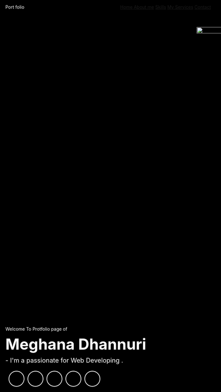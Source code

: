 <!DOCTYPE html>
<html>
<head>
<title> Portfolio </title>
<style> 
* {
	box-sizing: border-box;
	margin: 0;
	padding: 0;
	-outline: 0;
	font-family Roboto, sans-serif, arial;
}
html, body 
	{
	font-size: 14px;
	font-weight: 400;
	background: black;
	color: #fff;
}
.container {
	width: 1100px;
	margin: 0px auto;
	display: table;
}
.width-33 {
	width: 33%;
	float: left;
}
.width-66 {
	width: 66%;
	float: left;
}
.main-panel {
	width: 100%;
	float: left;
	padding-top: 20px;
	padding-bottom: 50px;
	height: 100vh;
}

.logo {
	font-size: 40px;
	font-weight: 600;
}

.span-col {
	color: #fff;
}

nav {
	float: right;
}

nav a {
	text-decoration: none;
	font-size: 16px;
	font-weight: 500;
	margin-left: 20px;
	color: white;
}
.width-50 {
	float: left;
	width: 50%;
}
.banner-section {
	width: 100%;
	float: left;
	margin-top: 25vh;
}
.banner-section h1 {
	font-size: 48px;
	margin-top: 10px;
	font-weight: bolder;
}
.banner-section h2 {
	font-size: 20px;
	line-height: 25px;
	margin-top: 10px;
	font-weight: 400;
}
.banner-section a {
	float: left;
	text-decoration: none;
	font-size: 18px;
	margin-top: 20px;
	border-radius: 50%;
	text-align: center;
	border: 2px solid #fff;
	color: #fff;
	margin-left: 10px;
	height: 50px;
	width: 50px;
	line-height: 50px;
}
.main-panel img {
	margin-top: 10%;
	width: 100%;
	margin-left: 10%;
}
.main-section {
	width: 100%;
	float: left;
	padding: 110px 0px 110px 0px;
}
.width-100 {
	width: 100%;
	float: left;
}
.mt-20 {
	margin-top: 20px;
}
.heading-text {
	width: 100%;
	float: left;
	font-size: 35px;
	text-align: center;
	margin-bottom: 50px;
	color: #fff;
}
.about-img {
	width: 100%;
	padding: 0px 50px;
	margin-top: 20px;
}
.about-us {
	width: 100%;
	float: left;
	padding: 20px;
}
.about-us p {
	font-size: 16px;
	margin-top: 15px;
	line-height: 27px;
}
table {
	width: 100%;
}
table th,
table td {
	font-size: 16px;
	text-align: left;
	padding: 5px 0px;
}
.skill {
	margin-top: 30px;
	font-size: 17px;
}

.skill span {
	float: right;
}

.skill div {
	width: 100%;
	float: left;
	margin-top: 5px;
	background: #fff;
	border-radius: 10px;
}

.skill div span {
	background: darkgreen;
	height: 5px;
	float: left;
}

div[role="progressbar"] {
	color: #fff;
	margin-left: 100px;
	margin-bottom: 20px;
	width: 100px;
	;
	height: 100px;
	;
	border-radius: 50%;

	place-items: center;
	display: grid;

	--pgPercentage: var(--value);
	background: radial-gradient(closest-side, black 80%, transparent 0 99.9%, black 0),
		conic-gradient(yellow calc(var(--pgPercentage) * 1%), #fff 0);

}
.bg-lightgrey {
	background-color: #1a1a1a;
}
.service-list {
	padding: 40px;
	margin-top: 35px;
	background: #262626;
	border-radius: 15px;
	width: 94%;
	float: left;
}

.service-list i {
	font-size: 50px;
	color: #ffbf35;
	width: 70px;
	float: left;
}

.service-list h3 {
	font-size: 28px;
	margin-top: 8px;
	margin-bottom: 15px;
}

.service-list p {
	font-size: 15px;
	line-height: 25px;
}
.contact form {
	width: 66%;
	margin: 0px auto;
}
.contact input,
textarea {
	width: 100%;
	float: left;
	margin-bottom: 20px;
	height: 40px;
	padding: 10px;
	border: 1px solid #a1a1a1;
}
.contact textarea {
	height: 80px;
}
.contact button {
	width: 100%;
	float: left;
	margin-bottom: 20px;
	height: 40px;
	padding: 10px;
	background: #fff;
	color: #fff;
	border: none;
	font-size: 16px;
}
.contact h3 {
	font-size: 26px;
	text-align: center;
	margin-top: 60px;
	color: #fff;
}
.contact h4 {
	font-size: 22px;
	text-align: center;
	margin-top: 10px;
}
.contact p {
	text-align: center;
	font-size: 16px;
	margin-top: 5px;
}

.footer {
	background-color: #202020;
	padding: 30px 0px 40px 0px;
	width: 100%;
	float: left;
}
.footer-sect {
	color: #b3b3b3;
}
.footer-sect a {
	color: #b3b3b3;
	margin-left: 10px;
	text-decoration: none;
	font-size: 18px;
	text-align: center;
}
.social-icon a i {
	width: 50px;
	height: 50px;
	border: 1px solid #cdcdcd;
	line-height: 50px;
	font-size: 20px;
	border-radius: 50%;
}
</style>
<meta charset="utf-8">
<meta name="viewport" content="width=device-width, initial-scale=1">
<link rel="stylesheet" href="https://maxcdn.bootstrapcdn.com/font-awesome/4.7.0/css/font-awesome.min.css">
<link rel="stylesheet" href="css/style.css">
</head>

<body>
<div class="main-panel">
    <div class="container">
      <div class="width-33 logo">Port <span class="span-col">folio</span>
      </div>
      <div class="width-66">
        <nav>
          <a href="#">
            <span class="span-col">Home</span>
          </a>
          <a href="#">About me</a>
          <a href="#">Skills</a>
          <a href="#">My Services</a>
          <a href="#">Contact</a>
        </nav>
      </div>
    </div>
<div class="container ">
    <div class="width-50">
      <div class="banner-section">
        <span class="span-col">Welcome To Protfolio page of</span>
        <h1>Meghana<span class="span-col"> Dhannuri</span>
        </h1>
        <h2>- I'm a passionate for Web Developing .</h2>
        <a href="#">
          <i class="fa fa-facebook"></i>
        </a>
        <a href="#">
          <i class="fa fa-twitter"></i>
        </a>
        <a href="#">
          <i class="fa fa-linkedin"></i>
        </a>
        <a href="#">
          <i class="fa fa-instagram"></i>
        </a>
        <a href="#">
          <i class="fa fa-github"></i>
        </a>
      </div>
    </div>
    <div class="width-50">
      <img src="https://media.istockphoto.com/id/1332378618/photo/close-up-of-a-smart-young-woman-coding.webp?b=1&s=170667a&w=0&k=20&c=5vAWLufWcLP1a6CDjUUqCSBAzMHUBnq-ONJjXhIen2M=">
    </div>
  </div>
  </div>
<div class="main-section bg-lightgrey">
    <div class="container">
      <div class="width-50">
        <img src="https://cdn-media-1.freecodecamp.org/images/TKIz7QINBW86qDpRxZj03KU7DiMWcMW08H25" class="about-img">
      </div>
      <div class="width-50">
        <div class="about-us">
          <h2 class="heading-text">About Me</h2>
          <p>Hi, I am Meghana Dhannuri , From India.</p>
          <div class="width-50 mt-20">
            <table cellspacing="8" cellpadding="8">
              <tr>
                <th>Name:</th>
                <td>Meghana Dhannuri</td>
              </tr>
              <tr>
                <th>Email:</th>
                <td> meghanadhannuri@gmail.com</td>
              </tr>
              <tr>
                <th>Birthday:</th>
                <td> 16 dec 2003</td>
              </tr>
              <tr>
                <th>Study:</th>
                <td> Osmania University</td>
              </tr>
            </table>
          </div>
          <div class="width-50 mt-20">
            <table cellspacing="8" cellpadding="8">
              <tr>
                <th>Phone:</th>
                <td>879356782</td>
              </tr>
              <tr>
                <th>  City:</th>
                <td>Hyderabad, India</td>
              </tr>
              <tr>
                <th>Freelancer:</th>
                <td> Available</td>
              </tr>
              <tr>
                <th>Website:</th>
                <td> www.portfolio.com</td>
              </tr>
            </table>
          </div>
        </div>
      </div>
    </div>
  </div>
<div class="main-section">
    <div class="container">
      <h2 class="heading-text">My Skills</h2>
      <div class="width-50">
        <div class="skill">
          <b>HTML</b>
          <span>95%</span>
          <div>
            <span style="width:95%"></span>
          </div>
        </div>
        <div class="skill">
          <b>CSS</b>
          <span>85%</span>
          <div>
            <span style="width:85%"></span>
          </div>
        </div>
        <div class="skill">
          <b>JavaScript</b>
          <span>85%</span>
          <div>
            <span style="width:85%"></span>
          </div>
        </div>
        <div class="skill">
          <b>Python</b>
          <span>79%</span>
          <div>
            <span style="width:79%"></span>
          </div>
        </div>
      </div>

      
      <div class="width-50">
        <div class="width-50">
          <div role="progressbar" aria-valuenow="95" aria-valuemin="0" aria-valuemax="100" style="--value:95">HTML</div>
        </div>
        <div class="width-50">
          <div role="progressbar" aria-valuenow="85" aria-valuemin="0" aria-valuemax="100" style="--value:85">CSS</div>
        </div>
        <div class="width-50">
          <div role="progressbar" aria-valuenow="85" aria-valuemin="0" aria-valuemax="100" style="--value:85">JAVASCRIPT</div>
        </div>
        <div class="width-50">
          <div role="progressbar" aria-valuenow="79" aria-valuemin="0" aria-valuemax="100" style="--value:79">PYTHON</div>
        </div>
      </div>
    </div>
  </div>
<div class="main-section">
  <div class="container">
    <h2 class="heading-text">My Service</h2>
    <div class="width-50">
      <div class="service-list">
        <i class="fa fa-chrome"></i>
        <h3>Web Development</h3>
      </div>
    </div>
    <div class="width-50">
      <div class="service-list">
        <i class="fa fa-instagram"></i>
        <h3>Web Design</h3>

      </div>
    </div>
    <div class="width-50">
      <div class="service-list">
        <i class="fa fa-reddit"></i>
        <h3>Animation</h3>
      </div>
    </div>
    <div class="width-50">
      <div class="service-list">
        <i class="fa fa-video-camera"></i>
        <h3>Video Editing</h3>
      </div>
    </div>
    <div class="width-50">
      <div class="service-list">
        
        <h3>DBMS</h3>
      </div>
    </div>
    <div class="width-50">
      <div class="service-list">
        <i class="fa fa-apple"></i>
        <h3>App Developing</h3>
      </div>
    </div>
  </div>
</div>
<div class="main-section contact bg-lightgrey">
  <div class="container">
    <h2 class="heading-text">Get In Touch</h2>
    <div class="width-100">
      <form>
        <input type="text" placeholder="Full Name...">
        <input type="text" placeholder="Full Email Id...">
        <input type="text" placeholder="Full Mobile No...">
        <input type="submit" value="Submit">
      </form>
    </div>
    <div class="width-33">
      <h3>
        <i class="fa fa-map-marker"></i>
      </h3>
      <h4>Address</h4>
      <p>56-97/65, Balaji nagar,Hyderabad,Telangana-500070</p>
    </div>
    <div class="width-33">
      <h3>
        <i class="fa fa-phone"></i>
      </h3>
      <h4>Phone</h4>
      <p>+91 7416506205</p>
    </div>
    <div class="width-33">
      <h3>
        <i class="fa fa-envelope-o"></i>
      </h3>
      <h4>Email</h4>
      <p>meghanadhannuri@gmail.com</p>
    </div>
  </div>
</div>
<div class="footer">
  <div class="container">
    <div class="footer-sect social-icon width-50">
      <a href="#">
        <i class="fa fa-facebook"></i>
      </a>
      <a href="#">
        <i class="fa fa-twitter"></i>
      </a>
      <a href="#">
        <i class="fa fa-linkedin"></i>
      </a>
      <a href="#">
        <i class="fa fa-instagram"></i>
      </a>
    </div>
    <div class="footer-sect mt-20 width-50">CopyRight © 2020. All Rights Reserved</div>
  </div>
</div>
  </body>
  </html>
